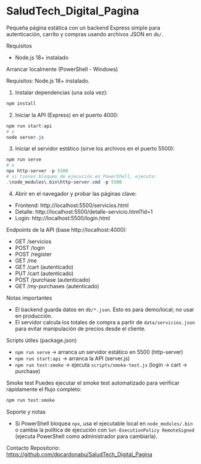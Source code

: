 # SaludTech_Digital_Pagina

Pequeña página estática con un backend Express simple para autenticación, carrito y compras usando archivos JSON en `db/`.

Requisitos
- Node.js 18+ instalado

Arrancar localmente (PowerShell - Windows)

Requisitos: Node.js 18+ instalado.

1) Instalar dependencias (una sola vez):

```powershell
npm install
```

2) Iniciar la API (Express) en el puerto 4000:

```powershell
npm run start:api
# o
node server.js
```

3) Iniciar el servidor estático (sirve los archivos en el puerto 5500):

```powershell
npm run serve
# o
npx http-server -p 5500
# si tienes bloqueo de ejecución en PowerShell, ejecuta:
.\node_modules\.bin\http-server.cmd -p 5500
```

4) Abrir en el navegador y probar las páginas clave:

- Frontend: http://localhost:5500/servicios.html
- Detalle: http://localhost:5500/detalle-servicio.html?id=1
- Login: http://localhost:5500/login.html

Endpoints de la API (base http://localhost:4000):
- GET /servicios
- POST /login
- POST /register
- GET /me
- GET /cart  (autenticado)
- PUT /cart  (autenticado)
- POST /purchase (autenticado)
- GET /my-purchases (autenticado)

Notas importantes
- El backend guarda datos en `db/*.json`. Esto es para demo/local; no usar en producción.
- El servidor calcula los totales de compra a partir de `data/servicios.json` para evitar manipulación de precios desde el cliente.

Scripts útiles (package.json)
- `npm run serve` -> arranca un servidor estático en 5500 (http-server)
- `npm run start:api` -> arranca la API (server.js)
- `npm run test:smoke` -> ejecuta `scripts/smoke-test.js` (login → cart → purchase)

Smoke test
Puedes ejecutar el smoke test automatizado para verificar rápidamente el flujo completo:

```powershell
npm run test:smoke
```

Soporte y notas
- Si PowerShell bloquea `npx`, usa el ejecutable local en `node_modules/.bin` o cambia la política de ejecución con `Set-ExecutionPolicy RemoteSigned` (ejecuta PowerShell como administrador para cambiarla).

Contacto
Repositorio: https://github.com/dpcardonabu/SaludTech_Digital_Pagina
